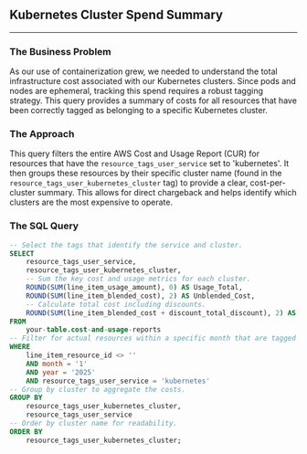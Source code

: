 ## **Kubernetes Cluster Spend Summary**
---

### **The Business Problem**

As our use of containerization grew, we needed to understand the total infrastructure cost associated with our Kubernetes clusters. Since pods and nodes are ephemeral, tracking this spend requires a robust tagging strategy. This query provides a summary of costs for all resources that have been correctly tagged as belonging to a specific Kubernetes cluster.

### **The Approach**

This query filters the entire AWS Cost and Usage Report (CUR) for resources that have the `resource_tags_user_service` set to 'kubernetes'. It then groups these resources by their specific cluster name (found in the `resource_tags_user_kubernetes_cluster` tag) to provide a clear, cost-per-cluster summary. This allows for direct chargeback and helps identify which clusters are the most expensive to operate.

### **The SQL Query**

```sql
-- Select the tags that identify the service and cluster.
SELECT
    resource_tags_user_service,
    resource_tags_user_kubernetes_cluster,
    -- Sum the key cost and usage metrics for each cluster.
    ROUND(SUM(line_item_usage_amount), 0) AS Usage_Total,
    ROUND(SUM(line_item_blended_cost), 2) AS Unblended_Cost,
    -- Calculate total cost including discounts.
    ROUND(SUM(line_item_blended_cost + discount_total_discount), 2) AS Total_Cost
FROM
    your-table.cost-and-usage-reports
-- Filter for actual resources within a specific month that are tagged as 'kubernetes'.
WHERE
    line_item_resource_id <> ''
    AND month = '1'
    AND year = '2025'
    AND resource_tags_user_service = 'kubernetes'
-- Group by cluster to aggregate the costs.
GROUP BY
    resource_tags_user_kubernetes_cluster,
    resource_tags_user_service
-- Order by cluster name for readability.
ORDER BY
    resource_tags_user_kubernetes_cluster;